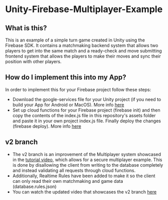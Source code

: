 # Unity-Firebase-Multiplayer-Example
## What is this?
This is an example of a simple turn game created in Unity using the Firebase SDK. It contains a matchmaking backend system that allows two players to get into the same match and a ready-check and move submitting frontend system that allows the players to make their moves and sync their position with other players.

## How do I implement this into my App?
In order to implement this for your Firebase project follow these steps:
- Download the google-services file for your Unity project (if you need to build your App for Android or MacOS). More info [here](https://firebase.google.com/docs/unity/setup)
- Set up cloud functions for your Firebase project (firebase init) and then copy the contents of the index.js file in this repository's assets folder and paste it in your own project index.js file. Finally deploy the changes (firebase deploy). More info [here](https://firebase.google.com/docs/functions)

## v2 branch
- The v2 branch is an improvement of the Multiplayer system showcased in the [tutorial video](youtu.be/wBvWaTTxfmo), which allows for a secure multiplayer example. This is done by disallowing the client from writing to the database completely and instead validating all requests through cloud functions.
- Additionally, Realtime Rules have been added to make it so the client can only read their own matchmaking and game data (database.rules.json) 
- You can watch the updated video that showcases the v2 branch [here](https://youtu.be/pjOlGwxYNXs)
